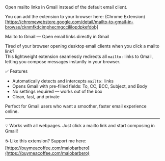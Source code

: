 Open mailto links in Gmail instead of the default email client.

You can add the extension to your browser here: (Chrome Extension)[https://chromewebstore.google.com/detail/mailto-to-gmail-in-browse/cknmfkdcimphecmgccililopdpkefdob]

Mailto to Gmail — Open email links directly in Gmail

Tired of your browser opening desktop email clients when you click a mailto link?  
This lightweight extension seamlessly redirects all `mailto:` links to Gmail, letting you compose messages instantly in your browser.

✅ Features
- Automatically detects and intercepts `mailto:` links
- Opens Gmail with pre-filled fields: To, CC, BCC, Subject, and Body
- No settings required — works out of the box
- Clean, fast, and private

Perfect for Gmail users who want a smoother, faster email experience online.

---

💡 Works with all webpages. Just click a mailto link and start composing in Gmail!

☕ Like this extension? Support me here: [https://buymeacoffee.com/maiobarbero](https://buymeacoffee.com/maiobarbero)

